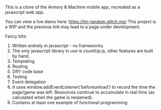 This is a clone of the Armory & Machine mobile app, recreated as a javascript web app.

You can view a live demo here: https://tin-random.glitch.me/
This project is a WIP and the previous link may lead to a page under development.

Fancy bits:
1) Written entirely in javascript - no frameworks.
2) The only javascript library in use is countUp.js, other features are built by hand.
2) Templating
3) Routing
4) DRY code base
5) Testing
6) Event delegation
7) It uses window.addEventListener('beforeunload') to record the time the page/game was left.  Resources continue to accumulate in real time (as calculated when the game is reopened).
8) Contains at least one example of functional programming
